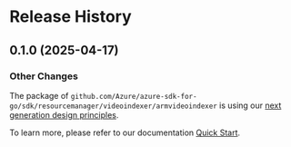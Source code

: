 # Release History

## 0.1.0 (2025-04-17)
### Other Changes

The package of `github.com/Azure/azure-sdk-for-go/sdk/resourcemanager/videoindexer/armvideoindexer` is using our [next generation design principles](https://azure.github.io/azure-sdk/general_introduction.html).

To learn more, please refer to our documentation [Quick Start](https://aka.ms/azsdk/go/mgmt).